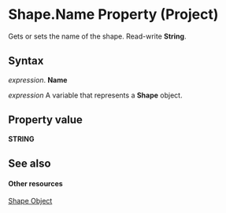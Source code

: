 
# Shape.Name Property (Project)
Gets or sets the name of the shape. Read-write  **String**.

## Syntax

 _expression_. **Name**

 _expression_ A variable that represents a **Shape** object.


## Property value

 **STRING**


## See also


#### Other resources


[Shape Object](d2b32bcd-5595-a4a7-9772-feb25fd0103a.md)